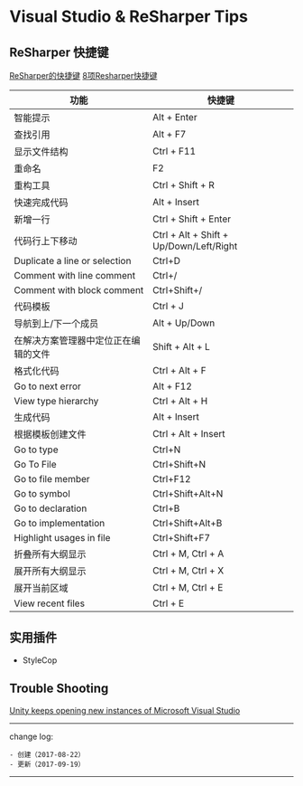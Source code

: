 # Visual Studio & ReSharper Tips

## ReSharper 快捷键

[ReSharper的快捷键](https://my.oschina.net/u/935978/blog/131287)
[8项Resharper快捷键](http://www.cnblogs.com/redmoon/p/4458697.html)

| 功能 | 快捷键 |
| --- | --- |
| 智能提示 | Alt + Enter |
| 查找引用 | Alt + F7 |
| 显示文件结构 | Ctrl + F11 |
| 重命名 | F2 |
| 重构工具 | Ctrl + Shift + R |
| 快速完成代码 | Alt + Insert |
| 新增一行 | Ctrl + Shift + Enter |
| 代码行上下移动 | Ctrl + Alt + Shift + Up/Down/Left/Right |
| Duplicate a line or selection | Ctrl+D |
| Comment with line comment | Ctrl+/ |
| Comment with block comment | Ctrl+Shift+/ |
| 代码模板 | Ctrl + J |
| 导航到上/下一个成员 | Alt + Up/Down |
| 在解决方案管理器中定位正在编辑的文件 | Shift + Alt + L |
| 格式化代码 | Ctrl + Alt + F |
| Go to next error | Alt + F12 |
| View type hierarchy | Ctrl + Alt + H |
| 生成代码 | Alt + Insert |
| 根据模板创建文件 | Ctrl + Alt + Insert |
| Go to type | Ctrl+N |
| Go To File | Ctrl+Shift+N |
| Go to file member | Ctrl+F12 |
| Go to symbol	 | Ctrl+Shift+Alt+N |
| Go to declaration | Ctrl+B |
| Go to implementation | Ctrl+Shift+Alt+B |
| Highlight usages in file |	Ctrl+Shift+F7 |
| 折叠所有大纲显示 | Ctrl + M, Ctrl + A |
| 展开所有大纲显示 | Ctrl + M, Ctrl + X |
| 展开当前区域 | Ctrl + M, Ctrl + E |
| View recent files | Ctrl + E |

## 实用插件

* StyleCop

## Trouble Shooting

[Unity keeps opening new instances of Microsoft Visual Studio](http://answers.unity3d.com/questions/1078859/unity-keeps-opening-new-instances-of-microsoft-vis.html)

---

change log: 

	- 创建（2017-08-22）
	- 更新（2017-09-19）

---


